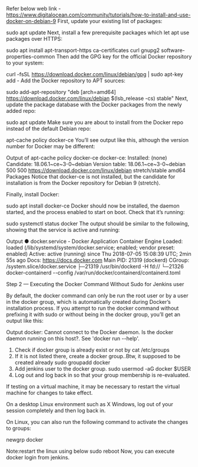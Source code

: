 Refer below web link - https://www.digitalocean.com/community/tutorials/how-to-install-and-use-docker-on-debian-9
First, update your existing list of packages:

sudo apt update
Next, install a few prerequisite packages which let apt use packages over HTTPS:

sudo apt install apt-transport-https ca-certificates curl gnupg2 software-properties-common
Then add the GPG key for the official Docker repository to your system:

curl -fsSL https://download.docker.com/linux/debian/gpg | sudo apt-key add -
Add the Docker repository to APT sources:

sudo add-apt-repository "deb [arch=amd64] https://download.docker.com/linux/debian $(lsb_release -cs) stable"
Next, update the package database with the Docker packages from the newly added repo:

sudo apt update
Make sure you are about to install from the Docker repo instead of the default Debian repo:

apt-cache policy docker-ce
You’ll see output like this, although the version number for Docker may be different:

Output of apt-cache policy docker-ce
docker-ce:
  Installed: (none)
  Candidate: 18.06.1~ce~3-0~debian
  Version table:
     18.06.1~ce~3-0~debian 500
        500 https://download.docker.com/linux/debian stretch/stable amd64 Packages
Notice that docker-ce is not installed, but the candidate for installation is from the Docker repository for Debian 9 (stretch).

Finally, install Docker:

sudo apt install docker-ce
Docker should now be installed, the daemon started, and the process enabled to start on boot. Check that it’s running:

sudo systemctl status docker
The output should be similar to the following, showing that the service is active and running:

Output
● docker.service - Docker Application Container Engine
   Loaded: loaded (/lib/systemd/system/docker.service; enabled; vendor preset: enabled)
   Active: active (running) since Thu 2018-07-05 15:08:39 UTC; 2min 55s ago
     Docs: https://docs.docker.com
  Main PID: 21319 (dockerd)
   CGroup: /system.slice/docker.service
           ├─21319 /usr/bin/dockerd -H fd://
           └─21326 docker-containerd --config /var/run/docker/containerd/containerd.toml
           
Step 2 — Executing the Docker Command Without Sudo for Jenkins user

By default, the docker command can only be run the root user or by a user in the docker group, 
which is automatically created during Docker’s installation process. If you attempt to run the docker command without prefixing 
it with sudo or without being in the docker group, you’ll get an output like this:

Output
docker: Cannot connect to the Docker daemon. Is the docker daemon running on this host?.
See 'docker run --help'.        
1. Check if docker group is already exist or not by
cat /etc/groups
2. If it is not listed there, create a docker group..Btw, it supposed to be created already
sudo groupadd docker
3. Add jenkins user to the docker group.
sudo usermod -aG docker $USER
4. Log out and log back in so that your group membership is re-evaluated.

If testing on a virtual machine, it may be necessary to restart the virtual machine for changes to take effect.

On a desktop Linux environment such as X Windows, log out of your session completely and then log back in.

On Linux, you can also run the following command to activate the changes to groups:

newgrp docker

Note:restart the linux using below
sudo reboot
Now, you can execute docker login from jenkins.



